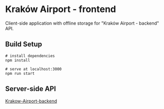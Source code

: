 # Kraków Airport - frontend

Client-side application with offline storage for "Kraków Airport - backend" API.


## Build Setup

```
# install dependencies
npm install

# serve at localhost:3000
npm run start
```
## Server-side API
[Krakow-Airport-backend](https://github.com/weronka341/Krakow-Airport-backend)
